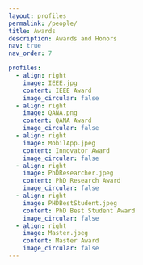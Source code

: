 ```yaml
---
layout: profiles
permalink: /people/
title: Awards
description: Awards and Honors 
nav: true
nav_order: 7

profiles:
  - align: right
    image: IEEE.jpg
    content: IEEE Award
    image_circular: false
  - align: right
    image: QANA.png
    content: QANA Award
    image_circular: false
  - align: right
    image: MobilApp.jpeg
    content: Innovator Award
    image_circular: false
  - align: right
    image: PhDResearcher.jpeg
    content: PhD Research Award
    image_circular: false
  - align: right
    image: PHDBestStudent.jpeg
    content: PhD Best Student Award
    image_circular: false
  - align: right
    image: Master.jpeg
    content: Master Award
    image_circular: false
---
```

